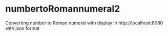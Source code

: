 # numbertoRomannumeral2
Converting number to Roman numeral with display in http://localhost:8080 with json format
